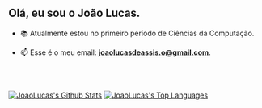 
## Olá, eu sou o João Lucas.

- 📚 Atualmente estou no primeiro período de Ciências da Computação.

- 📫 Esse é o meu email: **joaolucasdeassis.o@gmail.com**.

<br/>
<br/>

   <a href="https://github.com/JoaoLucasAssis/github-readme-stats"><img alt="JoaoLucas's Github Stats" src="https://github-readme-stats.vercel.app/api?username=JoaoLucasAssis&show_icons=true&count_private=true&hide_border=true&bg_color=0D1117"/></a>
  <a href="https://github.com/JoaoLucasAssis/github-readme-stats"><img alt="JoaoLucas's Top Languages" src="https://github-readme-stats.vercel.app/api/top-langs/?username=JoaoLucasAssis&langs_count=8&count_private=true&layout=compact&hide_border=true&bg_color=0D1117"/></a>
